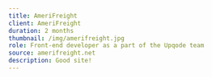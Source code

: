 ```yaml
---
title: AmeriFreight
client: AmeriFreight
duration: 2 months
thumbnail: /img/amerifreight.jpg
role: Front-end developer as a part of the Upqode team
source: amerifreight.net
description: Good site!
---
```


